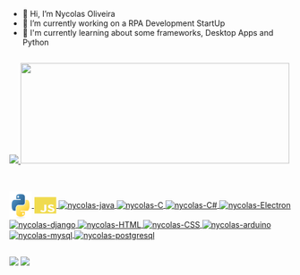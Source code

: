 - 👋 Hi, I’m Nycolas Oliveira
- 🔭 I’m currently working on a RPA Development StartUp 
- 🌱 I'm currently learning about some frameworks, Desktop Apps and Python
##

<div align="left">
  <a href="https://github.com/nycolas-oliveira">
  <img height="180em" src="https://github-readme-stats.vercel.app/api?username=nycolas-oliveira&show_icons=true&theme=great-gatsby&include_all_commits=true&count_private=true"/>
  <img height="180em" width ="480em" src="https://github-readme-stats.vercel.app/api/top-langs/?username=nycolas-oliveira&layout=compact&langs_count=7&theme=great-gatsby"/>
</div>

##

<div style="display: inline_block"><br>

  <img align="center" alt="nycolas-Python" height="50" width="40" src="https://raw.githubusercontent.com/devicons/devicon/master/icons/python/python-original.svg">
  <img align="center" alt="nycolas-js" height="30" width="40" src="https://raw.githubusercontent.com/devicons/devicon/master/icons/javascript/javascript-plain.svg">
  <img align="center" alt="nycolas-java" height=40" width="30" src="https://cdn.jsdelivr.net/gh/devicons/devicon/icons/java/java-original.svg">
  <img align="center" alt="nycolas-C" height="30" width="30" src="https://cdn.jsdelivr.net/gh/devicons/devicon/icons/c/c-original.svg">
  <img align="center" alt="nycolas-C#" height="30" width="30" src="https://cdn.jsdelivr.net/gh/devicons/devicon/icons/csharp/csharp-original.svg">
  <img align="center" alt="nycolas-Electron" height="50" width="40" src="https://cdn.jsdelivr.net/gh/devicons/devicon/icons/electron/electron-original.svg">
  <img align="center" alt="nycolas-django" height="60" width="40" src="https://cdn.jsdelivr.net/gh/devicons/devicon/icons/django/django-original.svg">
  <img align="center" alt="nycolas-HTML" height="30" width="30" src="https://cdn.jsdelivr.net/gh/devicons/devicon/icons/html5/html5-original.svg">
  <img align="center" alt="nycolas-CSS" height="30" width="30" src="https://cdn.jsdelivr.net/gh/devicons/devicon/icons/css3/css3-original.svg">
  <img align="center" alt="nycolas-arduino" height="40" width="45" src="https://cdn.jsdelivr.net/gh/devicons/devicon/icons/arduino/arduino-original-wordmark.svg">
  <img align="center" alt="nycolas-mysql" height="40" width="40" src="https://cdn.jsdelivr.net/gh/devicons/devicon/icons/mysql/mysql-original-wordmark.svg">
  <img align="center" alt="nycolas-postgresql" height="50" width="40" src="https://cdn.jsdelivr.net/gh/devicons/devicon/icons/postgresql/postgresql-original-wordmark.svg">

</div>

##

<div>
  <a href = "mailto:nycolas.nfo@gmail.com"><img src ="https://img.shields.io/badge/Gmail-D14836?style=for-the-badge&logo=gmail&logoColor=white" target="_blank"></a>
  <a href = "https://www.linkedin.com/in/nycolas-oliveira/" target="_blank"> <img src = "https://img.shields.io/badge/LinkedIn-0077B5?style=for-the-badge&logo=linkedin&logoColor=white" target="_blank"></a>
</div>
